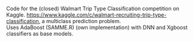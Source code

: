 Code for the (closed) Walmart Trip Type Classification competition on Kaggle. <https://www.kaggle.com/c/walmart-recruiting-trip-type-classification>,
a multiclass prediction problem.  
Uses AdaBoost (SAMME.R) (own implementation) with DNN and Xgboost classifiers as base models.

